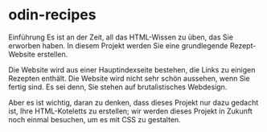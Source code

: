 # odin-recipes
Einführung
Es ist an der Zeit, all das HTML-Wissen zu üben, das Sie erworben haben. In diesem Projekt werden Sie eine grundlegende Rezept-Website erstellen.

Die Website wird aus einer Hauptindexseite bestehen, die Links zu einigen Rezepten enthält. Die Website wird nicht sehr schön aussehen, wenn Sie fertig sind. Es sei denn, Sie stehen auf brutalistisches Webdesign.

Aber es ist wichtig, daran zu denken, dass dieses Projekt nur dazu gedacht ist, Ihre HTML-Koteletts zu erstellen; wir werden dieses Projekt in Zukunft noch einmal besuchen, um es mit CSS zu gestalten.